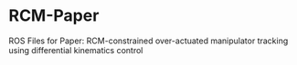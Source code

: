 # RCM-Paper
ROS Files for Paper: RCM-constrained over-actuated manipulator tracking using differential kinematics control
